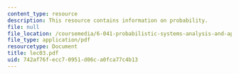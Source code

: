```yaml
---
content_type: resource
description: This resource contains information on probability.
file: null
file_location: /coursemedia/6-041-probabilistic-systems-analysis-and-applied-probability-spring-2006/742af76fecc70951d06ca0fca77c4b13_lec03.pdf
file_type: application/pdf
resourcetype: Document
title: lec03.pdf
uid: 742af76f-ecc7-0951-d06c-a0fca77c4b13
---
```

